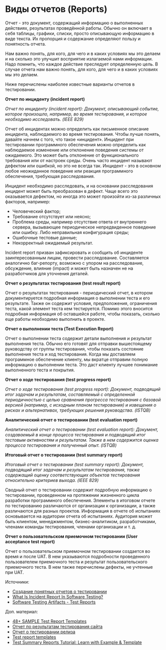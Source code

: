 # Виды отчетов (Reports)

Отчет - это документ, содержащий информацию о выполненных действиях, результатах проведённой работы. Обычно он включает в себя таблицы, графики, списки, просто описывающую информацию в виде текста. Их пропорция и содержание определяют пользу и понятность отчета.

Нам важно понять, для кого, для чего и в каких условиях мы это делаем и на сколько это улучшит восприятие излагаемой нами информации. Надо помнить, что каждое действие преследует определенную цель. В случае отчета нам важно понять, для кого, для чего и в каких условиях мы это делаем.

Ниже перечислены наиболее известные варианты отчетов в тестировании.

**Отчет по инциденту (incident report)**

_Отчет по инциденту (incident report): Документ, описывающий событие, которое произошло, например, во время тестирования, и которое необходимо исследовать. (IEEE 829)_

Отчет об инцидентах можно определить как письменное описание инцидента, наблюдаемого во время тестирования. Чтобы лучше понять, давайте начнем с того, что такое «инцидент». Инцидент при тестировании программного обеспечения можно определить как наблюдаемое изменение или отклонение поведения системы от ожидаемого. Это может быть отклонение от функционального требования или от настроек среды. Очень часто инцидент называют дефектом или ошибкой, но это не всегда так. Инцидент - это в основном любое неожиданное поведение или реакция программного обеспечения, требующая расследования.

Инцидент необходимо расследовать, и на основании расследования инцидент может быть преобразован в дефект. Чаще всего это оказывается дефектом, но иногда это может произойти из-за различных факторов, например:

* Человеческий фактор;
* Требование отсутствует или неясно;
* Проблема среды, например отсутствие ответа от внутреннего сервера, вызывающее периодическое непредвиденное поведение или ошибку. Либо неправильная конфигурация среды;
* Ошибочные тестовые данные;
* Некорректный ожидаемый результат.

Incident report призван зафиксировать и сообщить об инциденте заинтересованным лицам, провести расследование. Составляется аналогично баг-репорту, возможно с упором на расследование, обсуждение, влияние (impact) и может быть назначен не на разработчиков для уточнения деталей.

**Отчет о результатах тестирования (test result report)**

Отчет о результатах тестирования - периодический отчет, в котором документируется подробная информация о выполнении теста и его результате. Также он содержит условия, предположения, ограничения теста, какой элемент теста кем тестируется. Помимо этого вносится подробная информация об оставшейся работе, чтобы показать, сколько еще работы необходимо выполнить в проекте.

**Отчет о выполнении теста (Test Execution Report)**

Отчет о выполнении теста содержит детали выполнения и результат выполнения теста. Обычно его готовят для отправки вышестоящему руководству от группы тестирования, чтобы показать состояние выполнения теста и ход тестирования. Когда мы доставляем программное обеспечение клиенту, мы вкратце отправим полную информацию о выполнении теста. Это даст клиенту лучшее понимание выполненного теста и покрытия.

**Отчет о ходе тестирования (test progress report)**

_Отчет о ходе тестирования (test progress report): Документ, подводящий итог задачам и результатам, составляемый с определенной периодичностью с целью сравнения прогресса тестирования с базовой версией (например, с исходным планом тестирования) и извещения о рисках и альтернативах, требующих решения руководства. (ISTQB)_

**Аналитический отчет о тестировании (test evaluation report)**

_Аналитический отчет о тестировании (test evaluation report): Документ, создаваемый в конце процесса тестирования и подводящий итог тестовым активностям и результатам. Также в нем содержится оценка процесса тестирования и полученный опыт. (ISTQB)_

**Итоговый отчет о тестировании (test summary report)**

_Итоговый отчет о тестировании (test summary report): Документ, подводящий итог задачам и результатам тестирования, также содержащий оценку соответствующих объектов тестирования относительно критериев выхода. (IEEE 829)_

Сводный отчет о тестировании содержит подробную информацию о тестировании, проведенном на протяжении жизненного цикла разработки программного обеспечения. Элементы в итоговом отчете по тестированию различаются от организации к организации, а также различаются для разных проектов. Информация в отчете об испытаниях основывается на аудитории отчета об испытаниях. Аудитория может быть клиентом, менеджментом, бизнес-аналитиком, разработчиками, членами команды тестирования, членами организации и т. д.

**Отчет о пользовательском приемочном тестировании (User acceptance test report)**

Отчет о пользовательском приемочном тестировании создается во время и после UAT. В нем указываются подробности проведенного пользователем приемочного теста и результат пользовательского приемочного теста. В нем также перечислены дефекты, не учтенные при UAT.

Источники:

* [Создание понятных отчетов о тестировании](https://habr.com/ru/company/performance\_lab/blog/207512/)
* [What Is Incident Report In Software Testing?](https://www.softwaretestingclass.com/what-is-incident-report-in-software-testing/)
* [Software Testing Artifacts - Test Reports](https://www.softwaretestingclass.com/test-report-artifacts/)

Доп. материал:

* [48+ SAMPLE Test Report Templates](https://www.sample.net/reports/test-report/)
* [Отчет по результатам тестирования сайта](https://www.performance-lab.ru/wp-content/themes/pureengineering/images/sitetesting/test\_report\_example.pdf)
* [Отчет о тестировании релиза](https://vk.com/@usetalkrostov-otchet-o-testirovanii-reliza)
* [Test report templates](https://strongqa.com/qa-portal/testing-docs-templates/test-report)
* [Test Summary Reports Tutorial: Learn with Example & Template](https://www.guru99.com/how-test-reports-predict-the-success-of-your-testing-project.html)
